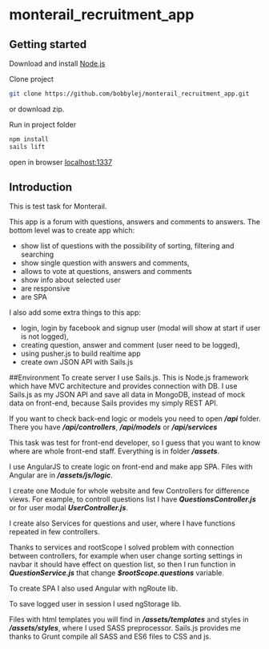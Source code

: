 # monterail_recruitment_app

## Getting started
Download and install [Node.js](https://nodejs.org/en/download/)

Clone project
```bash
git clone https://github.com/bobbylej/monterail_recruitment_app.git

```
or download zip.

Run in project folder
```bash
npm install
sails lift
```
open in browser [localhost:1337](http://localhost:1337/)

## Introduction
This is test task for Monterail.

This app is a forum with questions, answers and comments to answers. The bottom level was to create app which:
- show list of questions with the possibility of sorting, filtering and searching
- show single question with answers and comments, 
- allows to vote at questions, answers and comments
- show info about selected user
- are responsive
- are SPA

I also add some extra things to this app:
- login, login by facebook and signup user (modal will show at start if user is not logged),
- creating question, answer and comment (user need to be logged),
- using pusher.js to build realtime app
- create own JSON API with Sails.js

##Environment
To create server I use Sails.js. This is Node.js framework which have MVC architecture and provides connection with DB.
I use Sails.js as my JSON API and save all data in MongoDB, instead of mock data on front-end, because Sails provides my simply REST API. 

If you want to check back-end logic or models you need to open ***/api*** folder. There you have ***/api/controllers***, ***/api/models*** or ***/api/services***

This task was test for front-end developer, so I guess that you want to know where are whole front-end staff. Everything is in folder ***/assets***. 

I use AngularJS to create logic on front-end and make app SPA. Files with Angular are in ***/assets/js/logic***.

I create one Module for whole website and few Controllers for difference views. For example, to controll questions list I have ***QuestionsController.js*** or for user modal ***UserController.js***.

I create also Services for questions and user, where I have functions repeated in few controllers.

Thanks to services and rootScope I solved problem with connection between controllers, for example when user change sorting settings in navbar it should have effect on question list, so then I run function in ***QuestionService.js*** that change ***$rootScope.questions*** variable.

To create SPA I also used Angular with ngRoute lib.

To save logged user in session I used ngStorage lib.

Files with html templates you will find in ***/assets/templates*** and styles in ***/assets/styles***, where I used SASS preprocessor.
Sails.js provides me thanks to Grunt compile all SASS and ES6 files to CSS and js.


